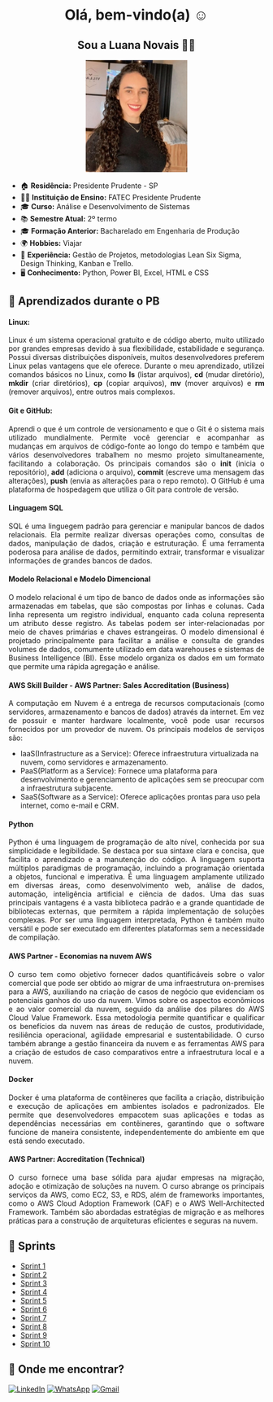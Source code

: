 <h1 align="center">Olá, bem-vindo(a) ☺️ </h1>
<h2 align= "center">Sou a Luana Novais 👩‍💻</h2>

<p align="center">
  <img src='imagens/luana.jpg' alt="Foto da Luana Novais" width="200px" />
</p>


- 🏠 **Residência:** Presidente Prudente - SP
- 👩‍🎓 **Instituição de Ensino:** FATEC Presidente Prudente
- 🎓 **Curso:** Análise e Desenvolvimento de Sistemas
- 📚 **Semestre Atual:** 2º termo
- 🎓 **Formação Anterior:** Bacharelado em Engenharia de Produção
- 🌍 **Hobbies:** Viajar
- 🧠 **Experiência:** Gestão de Projetos, metodologias Lean Six Sigma, Design Thinking, Kanban e Trello.
- 🖥️ **Conhecimento:** Python, Power BI, Excel, HTML e CSS



## 📘 Aprendizados durante o PB

#### **Linux:**

<p align= "justify">
  Linux é um sistema operacional gratuito e de código aberto, muito utilizado por grandes empresas devido à sua flexibilidade, estabilidade e segurança. Possui diversas distribuições disponíveis, muitos desenvolvedores preferem Linux pelas vantagens que ele oferece.
  Durante o meu aprendizado, utilizei comandos básicos no Linux, como <strong>ls</strong> (listar arquivos), <strong>cd</strong> (mudar diretório), <strong>mkdir</strong> (criar diretórios), <strong>cp</strong> (copiar arquivos), <strong>mv</strong> (mover arquivos) e <strong>rm</strong> (remover arquivos), entre outros mais complexos.
</p>

#### **Git e GitHub:**

<p align= "justify">
  Aprendi o que é um controle de versionamento e que o Git é o sistema mais utilizado mundialmente. Permite você gerenciar e acompanhar as mudanças em arquivos de código-fonte ao longo do tempo e também que vários desenvolvedores trabalhem no mesmo projeto simultaneamente, facilitando a colaboração. Os principais comandos são o <strong>init</strong> (inicia o repositório), <strong>add</strong> (adiciona o arquivo), <strong>commit</strong> (escreve uma mensagem das alterações), <strong>push</strong> (envia as alterações para o repo remoto). O GitHub é uma plataforma de hospedagem que utiliza o Git para controle de versão.
</p>

#### Linguagem SQL
<p align= "justify"> 
SQL é uma linguegem padrão para gerenciar e manipular bancos de dados relacionais. Ela permite realizar diversas operações como, consultas de dados, manipulação de dados, criação e estruturação. É uma ferramenta poderosa para análise de dados, permitindo extrair, transformar e visualizar informações de grandes bancos de dados.
</p>

#### Modelo Relacional e Modelo Dimencional

<p align= "justify"> 
O modelo relacional é um tipo de banco de dados onde as informações são armazenadas em tabelas, que são compostas por linhas e colunas. Cada linha representa um registro individual, enquanto cada coluna representa um atributo desse registro. As tabelas podem ser inter-relacionadas por meio de chaves primárias e chaves estrangeiras.
O modelo dimensional é projetado principalmente para facilitar a análise e consulta de grandes volumes de dados, comumente utilizado em data warehouses e sistemas de Business Intelligence (BI). Esse modelo organiza os dados em um formato que permite uma rápida agregação e análise.
</p>

#### AWS Skill Builder - AWS Partner: Sales Accreditation (Business)

<p align = "justify"> A computação em Nuvem é a entrega de recursos computacionais (como servidores, armazenamento e bancos de dados) através da internet. Em vez de possuir e manter hardware localmente, você pode usar recursos fornecidos por um provedor de nuvem.
Os principais modelos de serviços são: </p>

- IaaS(Infrastructure as a Service): Oferece infraestrutura virtualizada na nuvem, como servidores e armazenamento.
- PaaS(Platform as a Service): Fornece uma plataforma para desenvolvimento e gerenciamento de aplicações sem se preocupar com a infraestrutura subjacente.
- SaaS(Software as a Service): Oferece aplicações prontas para uso pela internet, como e-mail e CRM.

#### Python
<p align = 'justify'> Python é uma linguagem de programação de alto nível, conhecida por sua simplicidade e legibilidade. Se destaca por sua sintaxe clara e concisa, que facilita o aprendizado e a manutenção do código. A linguagem suporta múltiplos paradigmas de programação, incluindo a programação orientada a objetos, funcional e imperativa. É uma linguagem amplamente utilizado em diversas áreas, como desenvolvimento web, análise de dados, automação, inteligência artificial e ciência de dados. Uma das suas principais vantagens é a vasta biblioteca padrão e a grande quantidade de bibliotecas externas, que permitem a rápida implementação de soluções complexas. Por ser uma linguagem interpretada, Python é também muito versátil e pode ser executado em diferentes plataformas sem a necessidade de compilação. </p>

#### AWS Partner - Economias na nuvem AWS
<p align = 'justify'> O curso tem como objetivo fornecer dados quantificáveis sobre o valor comercial que pode ser obtido ao migrar de uma infraestrutura on-premises para a AWS, auxiliando na criação de casos de negócio que evidenciam os potenciais ganhos do uso da nuvem. Vimos sobre os aspectos econômicos e ao valor comercial da nuvem, seguido da análise dos pilares do AWS Cloud Value Framework. Essa metodologia permite quantificar e qualificar os benefícios da nuvem nas áreas de redução de custos, produtividade, resiliência operacional, agilidade empresarial e sustentabilidade. O curso também abrange a gestão financeira da nuvem e as ferramentas AWS para a criação de estudos de caso comparativos entre a infraestrutura local e a nuvem. </p>

#### Docker
<p align = 'justify'> Docker é uma plataforma de contêineres que facilita a criação, distribuição e execução de aplicações em ambientes isolados e padronizados. Ele permite que desenvolvedores empacotem suas aplicações e todas as dependências necessárias em contêineres, garantindo que o software funcione de maneira consistente, independentemente do ambiente em que está sendo executado. </p>

#### AWS Partner: Accreditation (Technical) 
<p align = 'justify'>O curso fornece uma base sólida para ajudar empresas na migração, adoção e otimização de soluções na nuvem. O curso abrange os principais serviços da AWS, como EC2, S3, e RDS, além de frameworks importantes, como o AWS Cloud Adoption Framework (CAF) e o AWS Well-Architected Framework. Também são abordadas estratégias de migração e as melhores práticas para a construção de arquiteturas eficientes e seguras na nuvem. </p>

## 🚀 Sprints

- [Sprint 1](./Sprint_1/README.md)
- [Sprint 2](./Sprint_2/README.md)
- [Sprint 3](./Sprint_3/README.md)
- [Sprint 4](./Sprint_4/README.md)
- [Sprint 5](./Sprint_5/README.md)
- [Sprint 6](./Sprint_6/README.md)
- [Sprint 7](./Sprint_7/README.md)
- [Sprint 8](./Sprint_8/README.md)
- [Sprint 9](./Sprint_9/README.md)
- [Sprint 10](./Sprint_10/README.md)



## 📍 Onde me encontrar?

[![LinkedIn](https://img.shields.io/badge/-Luana_Novais-blue?style=flat-square&logo=Linkedin&logoColor=white)](https://www.linkedin.com/in/luana-novais/)   [![WhatsApp](https://img.shields.io/badge/WhatsApp-25D366?logo=whatsapp&logoColor=white)](https://wa.link/bvmhll) [![Gmail](https://img.shields.io/badge/Gmail-D14836?logo=gmail&logoColor=white)](mailto:luaana.novais@gmail.com)
